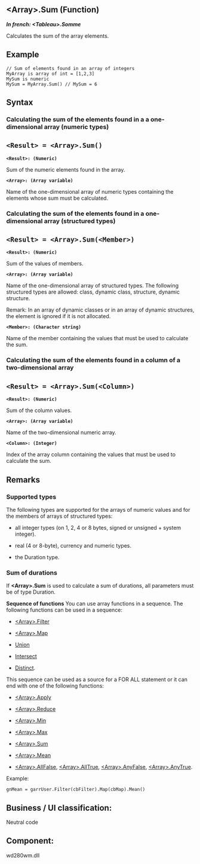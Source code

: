 
## &lt;Array&gt;.Sum (Function)

***In french: &lt;Tableau&gt;.Somme***



<a name="XUse"></a>
<a name="Use"></a>
<a name="description"></a>
Calculates the sum of the array elements. 


<a name="Example1"></a>
<a name="sample_code"></a>

## Example


```wl
// Sum of elements found in an array of integers
MyArray is array of int = [1,2,3]
MySum is numeric
MySum = MyArray.Sum() // MySum = 6
```

<a name="XSYNTAX"></a>

## Syntax
<a name="SYNTAX1"></a>

### Calculating the sum of the elements found in a a one-dimensional array (numeric types)

`<Result> = <Array>.Sum()`
---

**`<Result>: (Numeric)`**

Sum of the numeric elements found in the array.

**`<Array>: (Array variable)`**

Name of the one-dimensional array of numeric types containing the elements whose sum must be calculated.


<a name="SYNTAX2"></a>

### Calculating the sum of the elements found in a one-dimensional array (structured types)

`<Result> = <Array>.Sum(<Member>)`
---

**`<Result>: (Numeric)`**

Sum of the values of members.

**`<Array>: (Array variable)`**

Name of the one-dimensional array of structured types. The following structured types are allowed: class, dynamic class, structure, dynamic structure.

Remark: In an array of dynamic classes or in an array of dynamic structures, the element is ignored if it is not allocated.

**`<Member>: (Character string)`**

Name of the member containing the values that must be used to calculate the sum.


<a name="SYNTAX3"></a>

### Calculating the sum of the elements found in a column of a two-dimensional array

`<Result> = <Array>.Sum(<Column>)`
---

**`<Result>: (Numeric)`**

Sum of the column values.

**`<Array>: (Array variable)`**

Name of the two-dimensional numeric array.

**`<Column>: (Integer)`**

Index of the array column containing the values that must be used to calculate the sum.



<a name="NOTE0"></a>
<a name="NOTE0_1"></a>

## Remarks


### Supported types
<a name="supported_types_ELTPARAGRAPHE000253"></a>

The following types are supported for the arrays of numeric values and for the members of arrays of structured types: 

- all integer types (on 1, 2, 4 or 8 bytes, signed or unsigned + system integer).

- real (4 or 8-byte), currency and numeric types.

- the Duration type.





### Sum of durations
<a name="sum_durations_ELTPARAGRAPHE000267"></a>

If **&lt;Array&gt;.Sum** is used to calculate a sum of durations, all parameters must be of type Duration.



**Sequence of functions**
You can use array functions in a sequence. 
The following functions can be used in a sequence: 

- [&lt;Array&gt;.Filter](../WDLang1/1000024968.md)

- [&lt;Array&gt;.Map](../WDLang1/1000025418.md)

- [Union](../WDLang1/1000025408.md)

- [Intersect](../WDLang1/1000025407.md)

- [Distinct](../WDLang1/1000025406.md). 


This sequence can be used as a source for a FOR ALL statement or it can end with one of the following functions: 

- [&lt;Array&gt;.Apply](../WDLang1/1000024969.md)

- [&lt;Array&gt;.Reduce](../WDLang1/1000024951.md)

- [&lt;Array&gt;.Min](../WDLang1/1000025412.md)

- [&lt;Array&gt;.Max](../WDLang1/1000025411.md)

- [&lt;Array&gt;.Sum](../WDLang1/1000025415.md)

- [&lt;Array&gt;.Mean](../WDLang1/1000025417.md)

- [&lt;Array&gt;.AllFalse](../WDLang1/1000024935.md), [&lt;Array&gt;.AllTrue](../WDLang1/1000024936.md), [&lt;Array&gt;.AnyFalse](../WDLang1/1000024937.md), [&lt;Array&gt;.AnyTrue](../WDLang1/1000024938.md). 




Example: 

```wl
gnMean = garrUser.Filter(cbFilter).Map(cbMap).Mean()
```


<a name="XComponent"></a>

## Business / UI classification:
Neutral code
## Component:
wd280wm.dll
